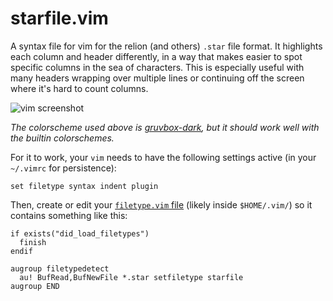 # starfile.vim

A syntax file for vim for the relion (and others) `.star` file format. It highlights each column and header differently, in a way that makes easier to spot specific columns in the sea of characters. This is especially useful with many headers wrapping over multiple lines or continuing off the screen where it's hard to count columns.

![vim screenshot](https://user-images.githubusercontent.com/23482191/261008259-40055c19-5e81-4e8f-928c-c642086c1d6b.png)

_The colorscheme used above is [gruvbox-dark](https://github.com/gruvbox-community/gruvbox), but it should work well with the builtin colorschemes._

For it to work, your `vim` needs to have the following settings active (in your `~/.vimrc` for persistence):

```vim
set filetype syntax indent plugin
```

Then, create or edit your [`filetype.vim` file](https://vim.fandom.com/wiki/Filetype.vim#File_locations) (likely inside `$HOME/.vim/`) so it contains something like this:

```vim
if exists("did_load_filetypes")
  finish
endif

augroup filetypedetect
  au! BufRead,BufNewFile *.star setfiletype starfile
augroup END
```
